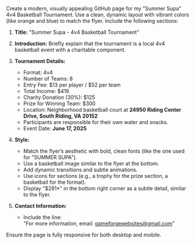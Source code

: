 Create a modern, visually appealing GitHub page for my "Summer Supa" 4v4 Basketball Tournament. Use a clean, dynamic layout with vibrant colors (like orange and blue) to match the flyer. Include the following sections:  

1. **Title:** "Summer Supa - 4v4 Basketball Tournament"  
2. **Introduction:** Briefly explain that the tournament is a local 4v4 basketball event with a charitable component.  

3. **Tournament Details:**  
   - Format: 4v4  
   - Number of Teams: 8  
   - Entry Fee: $13 per player / $52 per team  
   - Total Income: $416  
   - Charity Donation (30%): $125  
   - Prize for Winning Team: $300  
   - Location: Neighborhood basketball court at **24950 Riding Center Drive, South Riding, VA 20152**  
   - Participants are responsible for their own water and snacks.  
   - Event Date: **June 17, 2025**  

4. **Style:**  
   - Match the flyer’s aesthetic with bold, clean fonts (like the one used for "SUMMER SUPA").  
   - Use a basketball image similar to the flyer at the bottom.  
   - Add dynamic transitions and subtle animations.  
   - Use icons for sections (e.g., a trophy for the prize section, a basketball for the format).  
   - Display "$291*" in the bottom right corner as a subtle detail, similar to the flyer.  

5. **Contact Information:**  
   - Include the line:  
     "For more information, email: gameforgewebsites@gmail.com"  

Ensure the page is fully responsive for both desktop and mobile.  
